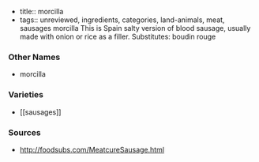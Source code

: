 - title:: morcilla
- tags:: unreviewed, ingredients, categories, land-animals, meat, sausages
morcilla This is Spain salty version of blood sausage, usually made with onion or rice as a filler. Substitutes: boudin rouge

### Other Names

* morcilla

### Varieties

* [[sausages]]

### Sources
* http://foodsubs.com/MeatcureSausage.html
